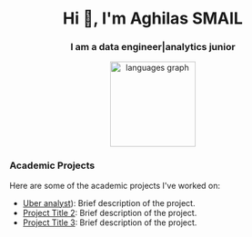 <h1 align="center">Hi 👋, I'm Aghilas SMAIL</h1>
<h3 align="center">I am a data engineer|analytics junior</h3>

<div align="center">
  <img src="https://github-readme-stats.vercel.app/api/top-langs?username=aghilas1999&locale=en&hide_title=false&layout=compact&card_width=320&langs_count=5&theme=dracula&hide_border=false&order=2" height="150" alt="languages graph"  />
</div>

### Academic Projects
Here are some of the academic projects I've worked on:

- [Uber analyst]([https://github.com/aghilas1999/Uber_analyse)): Brief description of the project.
- [Project Title 2](https://github.com/aghilas1999/academic-project-2): Brief description of the project.
- [Project Title 3](https://github.com/aghilas1999/academic-project-3): Brief description of the project.
